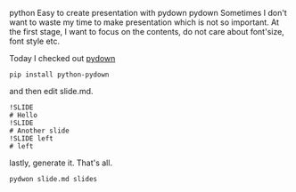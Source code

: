 python
Easy to create presentation with pydown
pydown
Sometimes I don't want to waste my time to make presentation which is not so important. At the first stage, I want to focus on the contents, do not care about font'size, font style etc.

Today I checked out [pydown](http://github.com/isnowfy/pwdown)

    pip install python-pydown

and then edit slide.md.

    !SLIDE
    # Hello
    !SLIDE
    # Another slide
    !SLIDE left
    # left
   
lastly, generate it. That's all.

    pydwon slide.md slides